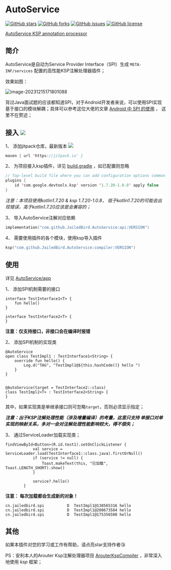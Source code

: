 # AutoService

[![GitHub stars](https://img.shields.io/github/stars/JailedBird/AutoService.svg)](https://github.com/JailedBird/AutoService/stargazers) [![GitHub forks](https://img.shields.io/github/forks/JailedBird/AutoService.svg)](https://github.com/JailedBird/AutoService/network/members) [![GitHub issues](https://img.shields.io/github/issues/JailedBird/AutoService.svg)](https://github.com/JailedBird/AutoService/issues) [![GitHub license](https://img.shields.io/github/license/JailedBird/AutoService.svg)](https://github.com/JailedBird/AutoService/blob/master/LICENSE)


[AutoService KSP annotation processor](https://github.com/JailedBird/AutoService)

## 简介

AutoService是自动为Service Provider Interface（SPI）生成 `META-INF/services` 配置的高性能KSP注解处理器插件；

效果如图：

![image-20231215171801088](https://zhaojunchen-1259455842.cos.ap-nanjing.myqcloud.com//imgimage-20231215171801088.png)

背过Java面试题的应该都知道SPI，对于Android开发者来说，可以使用SPI实现基于接口的模块解耦；具体可以参考这位大佬的文章 [Android 中 SPI 的使用](https://juejin.cn/post/6844903478272196615) ， 这里不在赘述；

## 接入 [![](https://jitpack.io/v/JailedBird/AutoService.svg)](https://jitpack.io/#JailedBird/AutoService)

1、 添加jitpack仓库，最新版本 [![](https://jitpack.io/v/JailedBird/AutoService.svg)](https://jitpack.io/#JailedBird/AutoService)

```kotlin
maven { url 'https://jitpack.io' }
```

2、 为项目接入ksp插件，详见 [build.gradle](https://github.com/JailedBird/AutoService/blob/main/build.gradle) ，如已配置则忽略

```kotlin
// Top-level build file where you can add configuration options common to all sub-projects/modules.
plugins {
    id 'com.google.devtools.ksp' version '1.7.20-1.0.8' apply false
}
```



*注意：本项目使用kotlin1.7.20 & ksp 1.7.20-1.0.8， 低于kotlin1.7.20的可能会出现错误，高于kotlin1.7.20应该是会兼容的；*

3、 导入AutoService注解对应依赖

```kotlin
implementation("com.github.JailedBird.AutoService:api:VERSION")
```

4、 需要使用插件的各个模块，使用ksp导入插件

```kotlin
ksp("com.github.JailedBird.AutoService:compiler:VERSION")
```



## 使用

详见 [AutoService/app](https://github.com/JailedBird/AutoService)

1、 添加SPI机制需要的接口

```
interface TestInterface1<T> {
    fun hello()
}

interface TestInterface2<T> {
}
```

**注意：仅支持接口，非接口会在编译时报错**

2、 添加SPI机制的实现类

```
@AutoService
open class TestImpl1 : TestInterface1<String> {
    override fun hello() {
        Log.d("TAG", "TestImpl1@${this.hashCode()} hello ")
    }
}


@AutoService(target = TestInterface2::class)
class TestImpl2<T> : TestInterface2<String> {
}
```

其中，如果实现类是单继承接口则可忽略`target`，否则必须显示指定；

***注意：出于KSP注解处理性能（涉及增量编译）的考量，这里只支持 单接口对单实现的映射关系，多对一会对注解处理性能影响较大，得不偿失；***

3、 通过ServiceLoader加载实现类；

```
findViewById<Button>(R.id.test1).setOnClickListener {
            val service = ServiceLoader.load(TestInterface1::class.java).firstOrNull()
            if (service != null) {
                Toast.makeText(this, "已加载", Toast.LENGTH_SHORT).show()
            }

            service?.hello()
        }
```

**注意： 每次加载都会生成新的对象！**

```
cn.jailedbird.spi          D  TestImpl1@138565316 hello 
cn.jailedbird.spi          D  TestImpl1@208673584 hello 
cn.jailedbird.spi          D  TestImpl1@175356508 hello 
```



## 其他

如果本插件对您的学习或工作有帮助，请点亮star支持作者😘

PS：安利本人的Arouter Ksp注解处理器项目 [ArouterKspCompiler](https://github.com/JailedBird/ArouterKspCompiler) ，非常深入地使用 *ksp* 框架；
